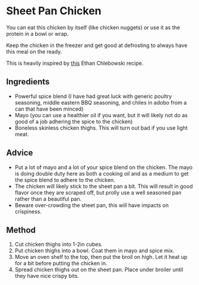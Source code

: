 # Sheet Pan Chicken
You can eat this chicken by itself (like chicken nuggets) or use it as the protein in a bowl or wrap.

Keep the chicken in the freezer and get good at defrosting to always have this meal on the ready.

This is heavily inspired by [this](https://www.cookwell.com/recipe/loaded-chipotle-chicken-snack-wrap) Ethan Chlebowski recipe.

## Ingredients
- Powerful spice blend (I have had great luck with generic poultry seasoning, middle eastern BBQ seasoning, and chiles in adobo from a can that have been minced)
- Mayo (you can use a healthier oil if you want, but it will likely not do as good of a job adhering the spice to the chicken)
- Boneless skinless chicken thighs. This will turn out bad if you use light meat.

## Advice
- Put a lot of mayo and a lot of your spice blend on the chicken. The mayo is doing double duty here as both a cooking oil and as a medium to get the spice blend to adhere to the chicken.
- The chicken will likely stick to the sheet pan a bit. This will result in good flavor once they are scraped off, but prolly use a well seasoned pan rather than a beautiful pan.
- Beware over-crowding the sheet pan, this will have impacts on crispiness.

## Method
1. Cut chicken thighs into 1-2in cubes.
1. Put chicken thighs into a bowl. Coat them in mayo and spice mix.
1. Move an oven shelf to the top, then put the broil on high. Let it heat up for a bit before putting the chicken in.
1. Spread chicken thighs out on the sheet pan. Place under broiler until they have nice crispy bits.
